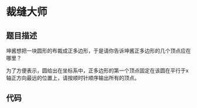 # 裁缝大师

## 题目描述

坤酱想把一块圆形的布裁成正多边形，于是请你告诉坤酱正多边形的几个顶点应在哪里？

为了方便表示，圆给出在坐标系中，正多边形的第一个顶点固定在该圆在平行于x轴正方向最远的位置上，请按顺时针顺序输出所有的顶点。

## 代码

```c++


```
